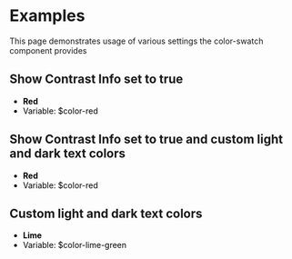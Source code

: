 # Examples

This page demonstrates usage of various settings the color-swatch component provides

<div class="demo-container">
<h2>Show Contrast Info set to true</h2>
<color-swatch color-value="#F00" show-contrast-info="true">
<div style="color: #000">
    <ul>
    <li><strong>Red</strong></li>
    <li>Variable: $color-red</li>
    </ul>
</div>
</color-swatch>
<h2>Show Contrast Info set to true and custom light and dark text colors</h2>
<color-swatch color-value="#F00" show-contrast-info="true" light-text-color="#00FF00" dark-text-color="#0000FF">
<div style="color: #000">
    <ul>
    <li><strong>Red</strong></li>
    <li>Variable: $color-red</li>
    </ul>
</div>
</color-swatch>
<h2>Custom light and dark text colors</h2>
<color-swatch color-value="#0F0" light-text-color="#FF0000" dark-text-color="#0000FF">
<div style="color: #000">
    <ul>
    <li><strong>Lime</strong></li>
    <li>Variable: $color-lime-green</li>
    </ul>
</div>
</color-swatch>
</div>
